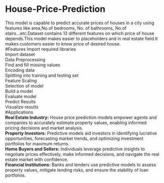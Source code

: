 # House-Price-Prediction
This model is capable to predict accurate prices of houses in a city using features like area,No.of bedrooms, No. of bathrooms, No.of stairs...etc.Dataset contains 13 different features on which price of house depends.This model makes easier to placeholders and in real estate field.It makes customers easier to know price of desired house.  
#Features
Import required libraries  
Import dataset  
Data Preprocessing  
Find and fill missing values  
Encoding data  
Splitting into training and testing set  
Feature Scaling  
Selection of model  
Build a model  
Evaluate model  
Predict Results  
Visualize results  
#Applications  
**Real Estate Industry:** House price prediction models empower agents and companies to accurately estimate property values, enabling informed pricing decisions and market analysis.  
**Property Investors:** Predictive models aid investors in identifying lucrative opportunities, forecasting market trends, and optimizing investment portfolios for maximum returns.  
**Home Buyers and Sellers:** Individuals leverage predictive insights to negotiate prices effectively, make informed decisions, and navigate the real estate market with confidence.  
**Financial Institutions:** Banks and lenders use predictive models to assess property values, mitigate lending risks, and ensure the stability of loan portfolios.  

